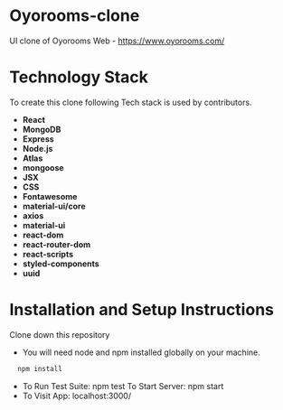 # Oyorooms-clone
UI clone of Oyorooms Web - https://www.oyorooms.com/

# Technology Stack

To create this clone following Tech stack is used by contributors.

- **React**
- **MongoDB**
- **Express**
- **Node.js**
- **Atlas**
- **mongoose**
- **JSX**
- **CSS**
- **Fontawesome**
- **material-ui/core**
- **axios**
- **material-ui**
- **react-dom**
- **react-router-dom**
- **react-scripts**
- **styled-components**
- **uuid**

# Installation and Setup Instructions

Clone down this repository

- You will need node and npm installed globally on your machine.

```bash
  npm install
```

- To Run Test Suite: npm test To Start Server: npm start
- To Visit App: localhost:3000/
